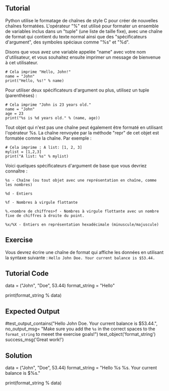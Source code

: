 Tutorial
--------

Python utilise le formatage de chaînes de style C pour créer de nouvelles chaînes formatées. L'opérateur "%" est utilisé pour formater un ensemble de variables inclus dans un "tuple" (une liste de taille fixe), avec une chaîne de format qui contient du texte normal ainsi que des "spécificateurs d'argument", des symboles spéciaux comme "%s" et "%d".

Disons que vous avez une variable appelée "name" avec votre nom d'utilisateur, et vous souhaitez ensuite imprimer un message de bienvenue à cet utilisateur.

    # Cela imprime "Hello, John!"
    name = "John"
    print("Hello, %s!" % name)

Pour utiliser deux spécificateurs d'argument ou plus, utilisez un tuple (parenthèses) :

    # Cela imprime "John is 23 years old."
    name = "John"
    age = 23
    print("%s is %d years old." % (name, age))

Tout objet qui n'est pas une chaîne peut également être formaté en utilisant l'opérateur %s. La chaîne renvoyée par la méthode "repr" de cet objet est formatée comme la chaîne. Par exemple :

    # Cela imprime : A list: [1, 2, 3]
    mylist = [1,2,3]
    print("A list: %s" % mylist)

Voici quelques spécificateurs d'argument de base que vous devriez connaître :

`%s - Chaîne (ou tout objet avec une représentation en chaîne, comme les nombres)`

`%d - Entiers`

`%f - Nombres à virgule flottante`

`%.<nombre de chiffres>f - Nombres à virgule flottante avec un nombre fixe de chiffres à droite du point.`

`%x/%X - Entiers en représentation hexadécimale (minuscule/majuscule)`

Exercise
--------

Vous devrez écrire une chaîne de format qui affiche les données en utilisant la syntaxe suivante :
    `Hello John Doe. Your current balance is $53.44.`

Tutorial Code
-------------

data = ("John", "Doe", 53.44)
format_string = "Hello"

print(format_string % data)

Expected Output
---------------
#test_output_contains("Hello John Doe. Your current balance is $53.44.", no_output_msg= "Make sure you add the `%s` in the correct spaces to the `format_string` to meeet the exercise goals!")
test_object('format_string')
success_msg('Great work!')

Solution
--------

data = ("John", "Doe", 53.44)
format_string = "Hello %s %s. Your current balance is $%s."

print(format_string % data)